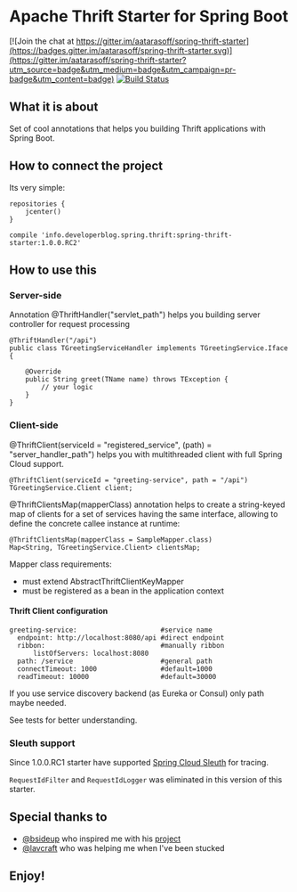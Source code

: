 # Apache Thrift Starter for Spring Boot

[![Join the chat at https://gitter.im/aatarasoff/spring-thrift-starter](https://badges.gitter.im/aatarasoff/spring-thrift-starter.svg)](https://gitter.im/aatarasoff/spring-thrift-starter?utm_source=badge&utm_medium=badge&utm_campaign=pr-badge&utm_content=badge) [![Build Status](https://travis-ci.org/aatarasoff/spring-thrift-starter.svg?branch=master)](https://travis-ci.org/aatarasoff/spring-thrift-starter)

## What it is about

Set of cool annotations that helps you building Thrift applications with Spring Boot.

## How to connect the project

Its very simple:

```
repositories {
    jcenter()
}
```

```
compile 'info.developerblog.spring.thrift:spring-thrift-starter:1.0.0.RC2'
```

## How to use this

### Server-side
Annotation @ThriftHandler("servlet_path") helps you building server controller for request processing

```
@ThriftHandler("/api")
public class TGreetingServiceHandler implements TGreetingService.Iface {

    @Override
    public String greet(TName name) throws TException {
        // your logic
    }
}
```
### Client-side
@ThriftClient(serviceId = "registered_service", (path) = "server_handler_path") helps you with multithreaded client with full Spring Cloud support.
```
@ThriftClient(serviceId = "greeting-service", path = "/api")
TGreetingService.Client client;
```

@ThriftClientsMap(mapperClass) annotation helps to create a string-keyed map of clients for a set of services having the same interface, allowing to define the concrete callee instance at runtime:
```
@ThriftClientsMap(mapperClass = SampleMapper.class)
Map<String, TGreetingService.Client> clientsMap;
```
Mapper class requirements:
* must extend AbstractThriftClientKeyMapper
* must be registered as a bean in the application context

#### Thrift Client configuration

```
greeting-service:                     #service name
  endpoint: http://localhost:8080/api #direct endpoint
  ribbon:                             #manually ribbon
      listOfServers: localhost:8080
  path: /service                      #general path
  connectTimeout: 1000                #default=1000
  readTimeout: 10000                  #default=30000
```

If you use service discovery backend (as Eureka or Consul) only path maybe needed.

See tests for better understanding.

### Sleuth support
Since 1.0.0.RC1 starter have supported [Spring Cloud Sleuth](https://cloud.spring.io/spring-cloud-sleuth) for tracing.

`RequestIdFilter` and `RequestIdLogger` was eliminated in this version of this starter.

## Special thanks to

* [@bsideup](https://github.com/bsideup) who inspired me with his [project](https://github.com/bsideup/thrift-spring-boot-starter)
* [@lavcraft](https://github.com/lavcraft) who was helping me when I've been stucked

## Enjoy!


